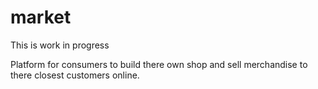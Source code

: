 # market
This is work in progress

Platform for consumers to build there own shop and sell merchandise to there closest customers online.
